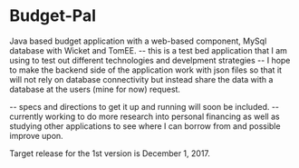 # Budget-Pal

Java based budget application with a web-based component, MySql database with Wicket and TomEE.
-- this is a test bed application that I am using to test out different technologies and develpment strategies
-- I hope to make the backend side of the application work with json files so that it will not rely on database connectivity but instead share the data with a database at the users (mine for now) request.

-- specs and directions to get it up and running will soon be included.
-- currently working to do more research into personal financing as well as studying other applications to see where I can 
borrow from and possible improve upon.

Target release for the 1st version is December 1, 2017.
